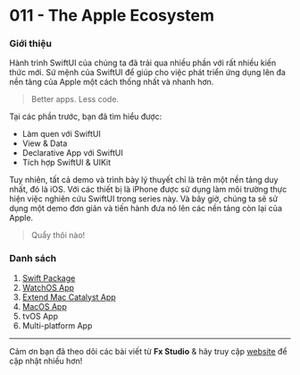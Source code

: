 # 011 - The Apple Ecosystem

### Giới thiệu 

Hành trình SwiftUI của chúng ta đã trải qua nhiều phần với rất nhiều kiến thức mới. Sứ mệnh của SwiftUI để giúp cho việc phát triển ứng dụng lên đa nền tảng của Apple một cách thống nhất và nhanh hơn.

> Better apps. Less code.

Tại các phần trước, bạn đã tìm hiểu được:

* Làm quen với SwiftUI
* View & Data
* Declarative App với SwiftUI
* Tích hợp SwiftUI & UIKit

Tuy nhiên, tất cả demo và trình bày lý thuyết chỉ là trên một nền tảng duy nhất, đó là iOS. Với các thiết bị là iPhone được sử dụng làm môi trường thực hiện việc nghiên cứu SwiftUI trong series này. Và bây giờ, chúng ta sẽ sử dụng một demo đơn giản và tiến hành đưa nó lên các nền tảng còn lại của Apple.

> Quẩy thôi nào!

### Danh sách

1. [Swift Package](./011_1_SwiftPackage.md)
2. [WatchOS App](./011_2_WatchOSApp.md)
3. [Extend Mac Catalyst App](./011_3_MacCatalystApp.md)
4. [MacOS App](./011_4_MacOSApp.md)
5. tvOS App
6. Multi-platform App

---

Cảm ơn bạn đã theo dõi các bài viết từ **Fx Studio** & hãy truy cập [website](https://fxstudio.dev/) để cập nhật nhiều hơn!